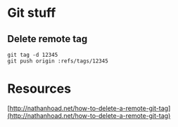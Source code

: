 # Git stuff

## Delete remote tag
    git tag -d 12345
    git push origin :refs/tags/12345
    

# Resources

[http://nathanhoad.net/how-to-delete-a-remote-git-tag](http://nathanhoad.net/how-to-delete-a-remote-git-tag)
